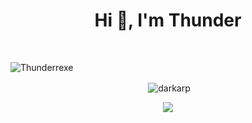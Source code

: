 <h1 align="center">Hi 👋, I'm Thunder</h1>

</br>
<p align="left"> <img src="https://komarev.com/ghpvc/?username=Thunderrexe&label=Profile%20views&color=0e75b6&style=flat" alt="Thunderrexe" /> </p>
<center>
<p>&nbsp;<img align="center" src="https://github-readme-stats.vercel.app/api?username=Thunderrexe&show_icons=true&locale=en" alt="darkarp" /></p>
    <img
      align="center"
      src="https://github-readme-stats.vercel.app/api/top-langs/?username=Thunderrexe&layout=compact&show_icons=true&hide_border=true"
    />
</center>
<br>



